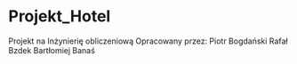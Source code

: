 # Projekt_Hotel
Projekt na Inżynierię obliczeniową
Opracowany przez: 
Piotr Bogdański
Rafał Bzdek
Bartłomiej Banaś

